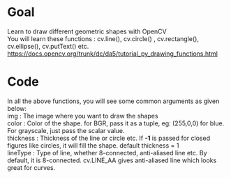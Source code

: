 # Goal    
Learn to draw different geometric shapes with OpenCV   
You will learn these functions : cv.line(), cv.circle() , cv.rectangle(), cv.ellipse(), cv.putText() etc.   
https://docs.opencv.org/trunk/dc/da5/tutorial_py_drawing_functions.html  


# Code
In all the above functions, you will see some common arguments as given below:  
img : The image where you want to draw the shapes  
color : Color of the shape. for BGR, pass it as a tuple, eg: (255,0,0) for blue. For grayscale, just pass the scalar value.  
thickness : Thickness of the line or circle etc. If **-1** is passed for closed figures like circles, it will fill the shape. default thickness = 1  
lineType : Type of line, whether 8-connected, anti-aliased line etc. By default, it is 8-connected. cv.LINE_AA gives anti-aliased line which looks great for curves.  
